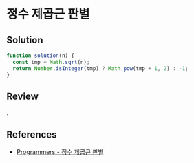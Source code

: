 # 정수 제곱근 판별

## Solution

```js
function solution(n) {
  const tmp = Math.sqrt(n);
  return Number.isInteger(tmp) ? Math.pow(tmp + 1, 2) : -1;
}
```

## Review

.

## References

- [Programmers - 정수 제곱근 판별](https://school.programmers.co.kr/learn/courses/30/lessons/12934)

